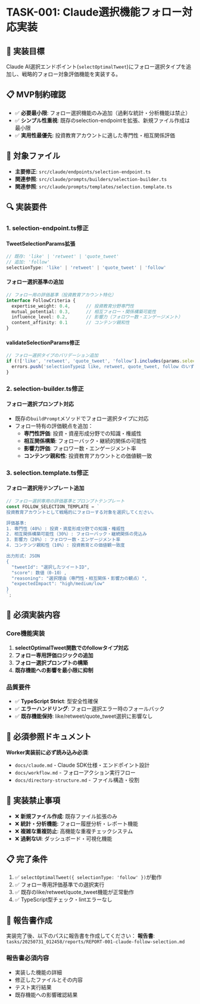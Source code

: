 # TASK-001: Claude選択機能フォロー対応実装

## 🎯 **実装目標**
Claude AI選択エンドポイント(`selectOptimalTweet`)にフォロー選択タイプを追加し、戦略的フォロー対象評価機能を実装する。

## 📋 **MVP制約確認**
- ✅ **必要最小限**: フォロー選択機能のみ追加（過剰な統計・分析機能は禁止）
- ✅ **シンプル性重視**: 既存のselection-endpointを拡張、新規ファイル作成は最小限
- ✅ **実用性最優先**: 投資教育アカウントに適した専門性・相互関係評価

## 📁 **対象ファイル**
- **主要修正**: `src/claude/endpoints/selection-endpoint.ts`
- **関連参照**: `src/claude/prompts/builders/selection-builder.ts`
- **関連参照**: `src/claude/prompts/templates/selection.template.ts`

## 🔍 **実装要件**

### 1. **selection-endpoint.ts修正**

#### **TweetSelectionParams拡張**
```typescript
// 既存: 'like' | 'retweet' | 'quote_tweet'
// 追加: 'follow'
selectionType: 'like' | 'retweet' | 'quote_tweet' | 'follow'
```

#### **フォロー選択基準の追加**
```typescript
// フォロー用の評価基準（投資教育アカウント特化）
interface FollowCriteria {
  expertise_weight: 0.4,      // 投資教育分野専門性
  mutual_potential: 0.3,      // 相互フォロー・関係構築可能性
  influence_level: 0.2,       // 影響力（フォロワー数・エンゲージメント）
  content_affinity: 0.1       // コンテンツ親和性
}
```

#### **validateSelectionParams修正**
```typescript
// フォロー選択タイプのバリデーション追加
if (!['like', 'retweet', 'quote_tweet', 'follow'].includes(params.selectionType)) {
  errors.push('selectionTypeは like, retweet, quote_tweet, follow のいずれかである必要があります');
}
```

### 2. **selection-builder.ts修正**

#### **フォロー選択プロンプト対応**
- 既存の`buildPrompt`メソッドでフォロー選択タイプに対応
- フォロー特有の評価観点を追加：
  - **専門性評価**: 投資・資産形成分野での知識・権威性
  - **相互関係構築**: フォローバック・継続的関係の可能性
  - **影響力評価**: フォロワー数・エンゲージメント率
  - **コンテンツ親和性**: 投資教育アカウントとの価値観一致

### 3. **selection.template.ts修正**

#### **フォロー選択用テンプレート追加**
```typescript
// フォロー選択専用の評価基準とプロンプトテンプレート
const FOLLOW_SELECTION_TEMPLATE = `
投資教育アカウントとして戦略的にフォローする対象を選択してください。

評価基準:
1. 専門性（40%）: 投資・資産形成分野での知識・権威性
2. 相互関係構築可能性（30%）: フォローバック・継続関係の見込み
3. 影響力（20%）: フォロワー数・エンゲージメント率
4. コンテンツ親和性（10%）: 投資教育との価値観一致度

出力形式: JSON
{
  "tweetId": "選択したツイートID",
  "score": 数値（0-10）,
  "reasoning": "選択理由（専門性・相互関係・影響力の観点）",
  "expectedImpact": "high/medium/low"
}
`;
```

## 🧪 **必須実装内容**

### **Core機能実装**
1. **selectOptimalTweet関数でのfollowタイプ対応**
2. **フォロー専用評価ロジックの追加**
3. **フォロー選択プロンプトの構築**
4. **既存機能への影響を最小限に抑制**

### **品質要件**
- ✅ **TypeScript Strict**: 型安全性確保
- ✅ **エラーハンドリング**: フォロー選択エラー時のフォールバック
- ✅ **既存機能保持**: like/retweet/quote_tweet選択に影響なし

## 📖 **必須参照ドキュメント**
**Worker実装前に必ず読み込み必須**:
- `docs/claude.md` - Claude SDK仕様・エンドポイント設計
- `docs/workflow.md` - フォローアクション実行フロー
- `docs/directory-structure.md` - ファイル構造・役割

## 🚫 **実装禁止事項**
- ❌ **新規ファイル作成**: 既存ファイル拡張のみ
- ❌ **統計・分析機能**: フォロー履歴分析・レポート機能
- ❌ **複雑な重複防止**: 高機能な重複チェックシステム
- ❌ **過剰なUI**: ダッシュボード・可視化機能

## 📋 **完了条件**
1. ✅ `selectOptimalTweet({ selectionType: 'follow' })`が動作
2. ✅ フォロー専用評価基準での選択実行
3. ✅ 既存のlike/retweet/quote_tweet機能が正常動作
4. ✅ TypeScript型チェック・lintエラーなし

## 📁 **報告書作成**
実装完了後、以下のパスに報告書を作成してください：
**報告書**: `tasks/20250731_012458/reports/REPORT-001-claude-follow-selection.md`

### **報告書必須内容**
- 実装した機能の詳細
- 修正したファイルとその内容
- テスト実行結果
- 既存機能への影響確認結果